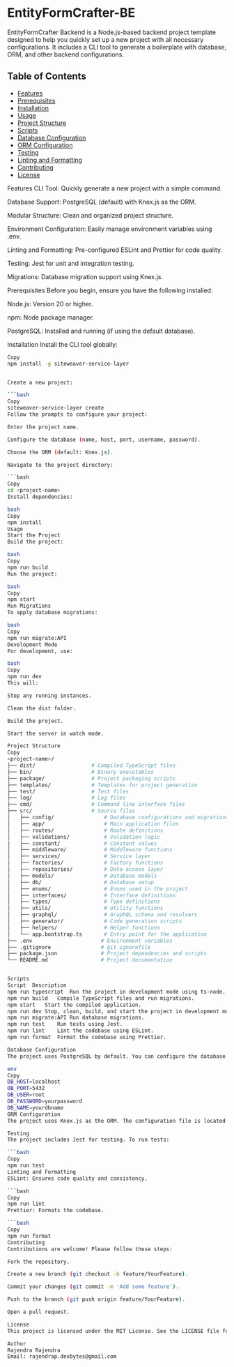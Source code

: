 # EntityFormCrafter-BE

EntityFormCrafter Backend is a Node.js-based backend project template designed to help you quickly set up a new project with all necessary configurations. It includes a CLI tool to generate a boilerplate with database, ORM, and other backend configurations.

## Table of Contents
- [Features](#features)
- [Prerequisites](#prerequisites)
- [Installation](#installation)
- [Usage](#usage)
- [Project Structure](#project-structure)
- [Scripts](#scripts)
- [Database Configuration](#database-configuration)
- [ORM Configuration](#orm-configuration)
- [Testing](#testing)
- [Linting and Formatting](#linting-and-formatting)
- [Contributing](#contributing)
- [License](#license)

Features
CLI Tool: Quickly generate a new project with a simple command.

Database Support: PostgreSQL (default) with Knex.js as the ORM.

Modular Structure: Clean and organized project structure.

Environment Configuration: Easily manage environment variables using .env.

Linting and Formatting: Pre-configured ESLint and Prettier for code quality.

Testing: Jest for unit and integration testing.

Migrations: Database migration support using Knex.js.

Prerequisites
Before you begin, ensure you have the following installed:

Node.js: Version 20 or higher.

npm: Node package manager.

PostgreSQL: Installed and running (if using the default database).

Installation
Install the CLI tool globally:

```bash
Copy
npm install -g siteweaver-service-layer


Create a new project:

```bash
Copy
siteweaver-service-layer create
Follow the prompts to configure your project:

Enter the project name.

Configure the database (name, host, port, username, password).

Choose the ORM (default: Knex.js).

Navigate to the project directory:

```bash
Copy
cd <project-name>
Install dependencies:

bash
Copy
npm install
Usage
Start the Project
Build the project:

bash
Copy
npm run build
Run the project:

bash
Copy
npm start
Run Migrations
To apply database migrations:

bash
Copy
npm run migrate:API
Development Mode
For development, use:

bash
Copy
npm run dev
This will:

Stop any running instances.

Clean the dist folder.

Build the project.

Start the server in watch mode.

Project Structure
Copy
<project-name>/
├── dist/                  # Compiled TypeScript files
├── bin/                   # Binary executables
├── package/               # Project packaging scripts
├── templates/             # Templates for project generation
├── test/                  # Test files
├── log/                   # Log files
├── cmd/                   # Command line interface files
├── src/                   # Source files
│   ├── config/                # Database configurations and migrations
│   ├── app/                   # Main application files
│   ├── routes/                # Route definitions
│   ├── validations/           # Validation logic
│   ├── constant/              # Constant values
│   ├── middleware/            # Middleware functions
│   ├── services/              # Service layer
│   ├── factories/             # Factory functions
│   ├── repositories/          # Data access layer
│   ├── models/                # Database models
│   ├── db/                    # Database setup
│   ├── enums/                 # Enums used in the project
│   ├── interfaces/            # Interface definitions
│   ├── types/                 # Type definitions
│   ├── utils/                 # Utility functions
│   ├── graphql/               # GraphQL schema and resolvers
│   ├── generator/             # Code generation scripts
│   ├── helpers/               # Helper functions
│   └── app.bootstrap.ts       # Entry point for the application
├── .env                      # Environment variables
├── .gitignore                # git ignorefile
├── package.json              # Project dependencies and scripts
└── README.md                 # Project documentation


Scripts
Script	Description
npm run typescript	Run the project in development mode using ts-node.
npm run build	Compile TypeScript files and run migrations.
npm start	Start the compiled application.
npm run dev	Stop, clean, build, and start the project in development mode.
npm run migrate:API	Run database migrations.
npm run test	Run tests using Jest.
npm run lint	Lint the codebase using ESLint.
npm run format	Format the codebase using Prettier.

Database Configuration
The project uses PostgreSQL by default. You can configure the database in the .env file:

env
Copy
DB_HOST=localhost
DB_PORT=5432
DB_USER=root
DB_PASSWORD=yourpassword
DB_NAME=yourdbname
ORM Configuration
The project uses Knex.js as the ORM. The configuration file is located at knexfile.ts. You can modify it to suit your needs.

Testing
The project includes Jest for testing. To run tests:

```bash
Copy
npm run test
Linting and Formatting
ESLint: Ensures code quality and consistency.

```bash
Copy
npm run lint
Prettier: Formats the codebase.

```bash
Copy
npm run format
Contributing
Contributions are welcome! Please follow these steps:

Fork the repository.

Create a new branch (git checkout -b feature/YourFeature).

Commit your changes (git commit -m 'Add some feature').

Push to the branch (git push origin feature/YourFeature).

Open a pull request.

License
This project is licensed under the MIT License. See the LICENSE file for details.

Author
Rajendra Rajendra
Email: rajendrap.dexbytes@gmail.com
